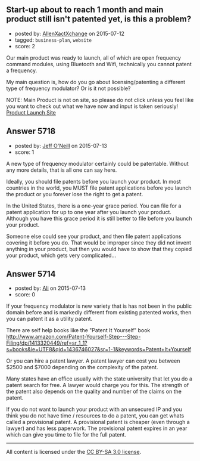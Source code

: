 ## Start-up about to reach 1 month and main product still isn't patented yet, is this a problem?

- posted by: [AllenXactXchange](https://stackexchange.com/users/6572620/allenxactxchange) on 2015-07-12
- tagged: `business-plan`, `website`
- score: 2

Our main product was ready to launch, all of which are open frequency command modules, using Bluetooth and Wifi, technically you cannot patent a frequency.

My main question is, how do you go about licensing/patenting a different type of frequency modulator? Or is it not possible?

NOTE: Main Product is not on site, so please do not click unless you feel like you want to check out what we have now and input is taken seriously!
[Product Launch Site][1]


  [1]: http://www.xactxchange.com


## Answer 5718

- posted by: [Jeff O'Neill](https://stackexchange.com/users/46273/jeff-o-neill) on 2015-07-13
- score: 1

A new type of frequency modulator certainly could be patentable.  Without any more details, that is all one can say here.  

Ideally, you should file patents before you launch your product.  In most countries in the world, you MUST file patent applications before you launch the product or you forever lose the right to get a patent.

In the United States, there is a one-year grace period.  You can file for a patent application for up to one year after you launch your product.  Although you have this grace period it is still better to file before you launch your product.

Someone else could see your product, and then file patent applications covering it before you do.  That would be improper since they did not invent anything in your product, but then you would have to show that they copied your product, which gets very complicated...


## Answer 5714

- posted by: [Ali](https://stackexchange.com/users/2815644/ali) on 2015-07-13
- score: 0

If your frequency modulator is new variety that is has not been in the public domain before and is markedly different from existing patented works, then you can patent it as a utility patent. 

There are self help books like the "Patent It Yourself" book http://www.amazon.com/Patent-Yourself-Step---Step-Filing/dp/1413320449/ref=sr_1_1?s=books&ie=UTF8&qid=1436746027&sr=1-1&keywords=Patent+It+Yourself 

Or you can hire a patent lawyer. A patent lawyer can cost you between $2500 and $7000 depending on the complexity of the patent. 

Many states have an office usually with the state university that let you do a patent search for free. A lawyer would charge you for this. The strength of the patent also depends on the quality and number of the claims on the patent.

If you do not want to launch your product with an unsecured IP and you think you do not have time / resources to do a patent, you can get whats called a provisional patent. A provisional patent is cheaper (even through a lawyer) and has less paperwork. The provisional patent expires in an year which can give you time to file for the full patent.



---

All content is licensed under the [CC BY-SA 3.0 license](https://creativecommons.org/licenses/by-sa/3.0/).
